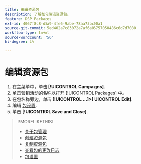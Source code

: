 ```yaml
---
title: 编辑资源包
description: 了解如何编辑资源包。
feature: DSP Packages
exl-id: 4067f8c8-d5a9-4fe6-9abe-78aa73bc00a1
source-git-commit: 5ed402a7c83072a7af6a06757050486c6d7d7080
workflow-type: tm+mt
source-wordcount: '56'
ht-degree: 1%

---
```


# 编辑资源包

1. 在主菜单中，单击 **[!UICONTROL Campaigns]**.
1. 单击营销活动的名称以打开 [!UICONTROL Packages] 中。
1. 在包名称旁边，单击  **[!UICONTROL ...]>[!UICONTROL Edit]**.
1. 编辑 [包设置](package-settings.md).
1. 单击 **[!UICONTROL Save and Close]**.

>[!MORELIKETHIS]
>
>* [关于包管理](package-about.md)
>* [创建资源包](package-create.md)
>* [复制资源包](package-duplicate.md)
>* [查看包的更改日志](package-change-log.md)
>* [包设置](package-settings.md)

